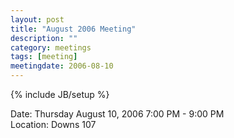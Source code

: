 ```yaml
---
layout: post
title: "August 2006 Meeting"
description: ""
category: meetings
tags: [meeting]
meetingdate: 2006-08-10
---
```

{% include JB/setup %}

Date: Thursday August 10, 2006 7:00 PM - 9:00 PM                                 
Location: Downs 107                                         

